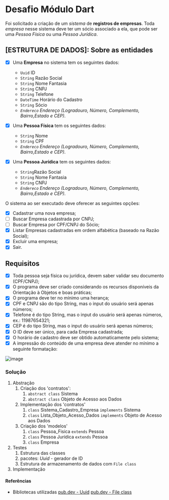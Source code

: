 # Desafio Módulo Dart

Foi solicitado a criação de um *sistema* de **registros de empresas**.
Toda *empresa* nesse sistema deve ter um sócio associado a ela, que pode ser uma *Pessoa Física* ou uma *Pessoa Jurídica*.

## [ESTRUTURA DE DADOS]: Sobre as entidades

- [x] Uma **Empresa** no sistema tem os seguintes dados:
  - `Uuid` ID
  - `String` Razão Social
  - `String` Nome Fantasia
  - `String` CNPJ
  - `String` Telefone
  - `DateTime` Horário do Cadastro
  - `String` Sócio
  - *`Endereco` Endereço (Logradouro, Número, Complemento, Bairro,Estado e CEP).*

- [x] Uma **Pessoa Física** tem os seguintes dados:
  - `String` Nome
  - `String` CPF
  - *`Endereco` Endereço (Logradouro, Número, Complemento, Bairro,Estado e CEP).*

- [x] Uma **Pessoa Jurídica** tem os seguintes dados:
  - `String`Razão Social
  - `String` Nome Fantasia
  - `String` CNPJ
  - *`Endereco` Endereço (Logradouro, Número, Complemento, Bairro,Estado e CEP).*

O sistema ao ser executado deve oferecer as seguintes opções:

- [x] Cadastrar uma nova empresa;
- [ ] Buscar Empresa cadastrada por CNPJ;
- [ ] Buscar Empresa por CPF/CNPJ do Sócio;
- [x] Listar Empresas cadastradas em ordem alfabética (baseado na Razão Social);
- [x] Excluir uma empresa;
- [x] Sair.

## Requisitos

- [x] Toda pessoa seja física ou jurídica, devem saber validar seu
documento (CPF/CNPJ);
- [x] O programa deve ser criado considerando os recursos disponíveis da
Orientação à Objetos e boas práticas;
- [x] O programa deve ter no mínimo uma herança;
- [x] CPF e CNPJ são do tipo String, mas o input do usuário será apenas
números;
- [x] Telefone é do tipo String, mas o input do usuário será apenas
números, ex.: 11987654321;
- [x] CEP é do tipo String, mas o input do usuário será apenas números;
- [x] O ID deve ser único, para cada Empresa cadastrada;
- [x] O horário de cadastro deve ser obtido automaticamente pelo sistema;
- [x] A impressão do conteúdo de uma empresa deve atender no mínimo a
seguinte formatação:

![image](https://i.imgur.com/rxxhn4U.png)

### Solução

1. Abstração
   1. Criação dos 'contratos':
      1. ``abstract class`` Sistema
      2. ``abstract class`` Objeto de Acesso aos Dados
   2. Implementação dos 'contratos'
      1. ``class`` Sistema_Cadastro_Empresa ``implements`` Sistema
      2. ``class`` Lista_Objeto_Acesso_Dados ``implements`` Objeto de Acesso aos Dados
   3. Criação dos 'modelos'
      1. ``class`` Pessoa_Fisica ``extends`` Pessoa
      2. ``class`` Pessoa Jurídica ``extends`` Pessoa
      3. ``class`` Empresa
2. Testes
   1. Estrutura das classes
   2. pacotes: *Uuid* - gerador de ID
   3. Estrutura de armazenamento de dados com ``File class``
3. Implementação

#### Referências

- Bibliotecas utilizadas
[pub.dev - Uuid](https://pub.dev/packages/uuid)
[pub.dev - File class](https://api.dart.dev/stable/2.18.0/dart-io/File-class.html)
